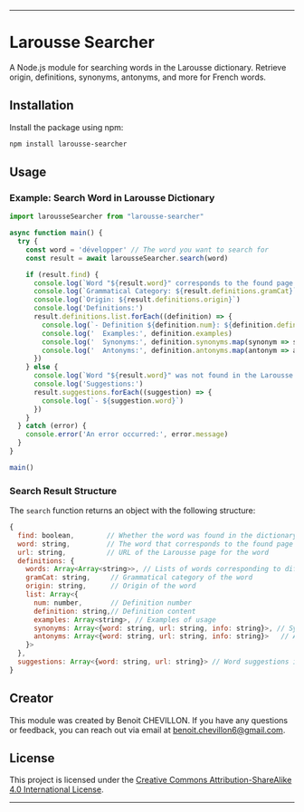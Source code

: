 
---

# Larousse Searcher

A Node.js module for searching words in the Larousse dictionary. Retrieve origin, definitions, synonyms, antonyms, and more for French words.

## Installation

Install the package using npm:

```bash
npm install larousse-searcher
```

## Usage

### Example: Search Word in Larousse Dictionary

```javascript
import larousseSearcher from "larousse-searcher"

async function main() {
  try {
    const word = 'développer' // The word you want to search for
    const result = await larousseSearcher.search(word)

    if (result.find) {
      console.log(`Word "${result.word}" corresponds to the found page.`)
      console.log(`Grammatical Category: ${result.definitions.gramCat}`)
      console.log(`Origin: ${result.definitions.origin}`)
      console.log('Definitions:')
      result.definitions.list.forEach((definition) => {
        console.log(`- Definition ${definition.num}: ${definition.definition}`)
        console.log('  Examples:', definition.examples)
        console.log('  Synonyms:', definition.synonyms.map(synonym => synonym.word))
        console.log('  Antonyms:', definition.antonyms.map(antonym => antonym.word))
      })
    } else {
      console.log(`Word "${result.word}" was not found in the Larousse dictionary.`)
      console.log('Suggestions:')
      result.suggestions.forEach((suggestion) => {
        console.log(`- ${suggestion.word}`)
      })
    }
  } catch (error) {
    console.error('An error occurred:', error.message)
  }
}

main()
```

### Search Result Structure

The `search` function returns an object with the following structure:

```javascript
{
  find: boolean,        // Whether the word was found in the dictionary
  word: string,         // The word that corresponds to the found page
  url: string,          // URL of the Larousse page for the word
  definitions: {
    words: Array<Array<string>>, // Lists of words corresponding to different pronunciations
    gramCat: string,     // Grammatical category of the word
    origin: string,      // Origin of the word
    list: Array<{
      num: number,       // Definition number
      definition: string,// Definition content
      examples: Array<string>, // Examples of usage
      synonyms: Array<{word: string, url: string, info: string}>, // Synonyms
      antonyms: Array<{word: string, url: string, info: string}>   // Antonyms
    }>
  },
  suggestions: Array<{word: string, url: string}> // Word suggestions if the word is not found
}
```

## Creator

This module was created by Benoit CHEVILLON. If you have any questions or feedback, you can reach out via email at benoit.chevillon6@gmail.com.

## License

This project is licensed under the [Creative Commons Attribution-ShareAlike 4.0 International License](https://creativecommons.org/licenses/by-sa/4.0/).

---